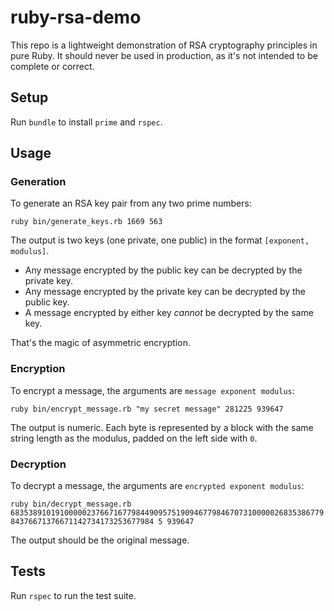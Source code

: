 # ruby-rsa-demo

This repo is a lightweight demonstration of RSA cryptography principles in pure Ruby. It should never be used in production, as it's not intended to be complete or correct.

## Setup

Run `bundle` to install `prime` and `rspec`.

## Usage

### Generation

To generate an RSA key pair from any two prime numbers:

`ruby bin/generate_keys.rb 1669 563`

The output is two keys (one private, one public) in the format `[exponent, modulus]`.

- Any message encrypted by the public key can be decrypted by the private key.
- Any message encrypted by the private key can be decrypted by the public key.
- A message encrypted by either key _cannot_ be decrypted by the same key.

That's the magic of asymmetric encryption.

### Encryption

To encrypt a message, the arguments are `message exponent modulus`:

`ruby bin/encrypt_message.rb "my secret message" 281225 939647`

The output is numeric. Each byte is represented by a block with the same string length as the modulus, padded on the left side with `0`.

### Decryption

To decrypt a message, the arguments are `encrypted exponent modulus`:

`ruby bin/decrypt_message.rb 683538910191000002376671677984490957519094677984670731000002683538677984376671376671142734173253677984 5 939647`

The output should be the original message.

## Tests

Run `rspec` to run the test suite.